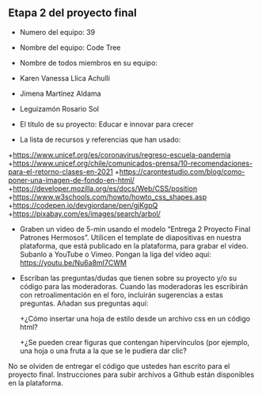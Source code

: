 ## Etapa 2 del proyecto final

- Numero del equipo: 39
- Nombre del equipo: Code Tree
- Nombre de todos miembros en su equipo:
-   Karen Vanessa Llica Achulli
-   Jimena Martínez Aldama
-   Leguizamón Rosario Sol

- El título de su proyecto: Educar e innovar para crecer

- La lista de recursos y referencias que han usado: 
 
 +https://www.unicef.org/es/coronavirus/regreso-escuela-pandemia
 +https://www.unicef.org/chile/comunicados-prensa/10-recomendaciones-para-el-retorno-clases-en-2021
 +https://carontestudio.com/blog/como-poner-una-imagen-de-fondo-en-html/
 +https://developer.mozilla.org/es/docs/Web/CSS/position
 +https://www.w3schools.com/howto/howto_css_shapes.asp
 +https://codepen.io/devgiordane/pen/gjKgpQ
 +https://pixabay.com/es/images/search/arbol/
 
- Graben un video de 5-min usando el modelo “Entrega 2 Proyecto Final Patrones Hermosos”. Utilicen el template de diapositivas en nuestra plataforma, que está publicado en la plataforma, para grabar el video. Subanlo a YouTube o Vimeo. Pongan la liga del vídeo aquí: https://youtu.be/Nu6a8mI7CWM

- Escriban las preguntas/dudas que tienen sobre su proyecto y/o su código para las moderadoras. Cuando las moderadoras les escribirán con retroalimentación en el foro, incluirán sugerencias a estas preguntas. Añadan sus preguntas aquí:
 
  +¿Cómo insertar una hoja de estilo desde un archivo css en un código html?
  
  +¿Se pueden crear figuras que contengan hipervínculos (por ejemplo, una hoja o una fruta a la que se le pudiera dar clic? 

No se olviden de entregar el código que ustedes han escrito para el proyecto final. Instrucciones para subir archivos a Github están disponibles en la plataforma.
